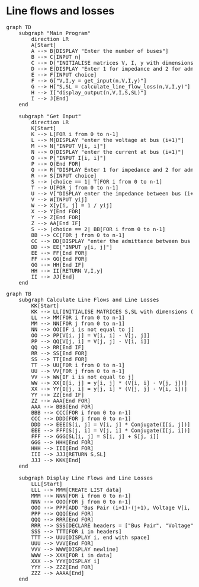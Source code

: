 <script type="module">
	import mermaid from 'https://cdn.jsdelivr.net/npm/mermaid@11.4/dist/mermaid.esm.min.mjs';
	mermaid.initialize({
		startOnLoad: true,
		theme: 'light'
	});
</script>

# Line flows and losses
<pre class="mermaid">
graph TD
    subgraph "Main Program"
        direction LR
        A[Start]
        A --> B[DISPLAY "Enter the number of buses"]
        B --> C[INPUT n]
        C --> D["INITIALISE matrices V, I, y with dimensions (n, n)"]
        D --> E[DISPLAY "Enter 1 for impedance and 2 for admittance"]
        E --> F[INPUT choice]
        F --> G["V,I,y = get_input(n,V,I,y)"]
        G --> H["S,SL = calculate_line_flow_loss(n,V,I,y)"]
        H --> I["display_output(n,V,I,S,SL)"]
        I --> J[End]
    end

    subgraph "Get Input"
        direction LR
        K[Start]
        K --> L[FOR i from 0 to n-1]
        L --> M[DISPLAY "enter the voltage at bus (i+1)"]
        M --> N["INPUT V[i, i]"]
        N --> O[DISPLAY "enter the current at bus (i+1)"]
        O --> P["INPUT I[i, i]"]
        P --> Q[End FOR]
        Q --> R["DISPLAY Enter 1 for impedance and 2 for admittance"]
        R --> S[INPUT choice]
        S --> |choice == 1| T[FOR i from 0 to n-1]
        T --> U[FOR j from 0 to n-1]
        U --> V["DISPLAY enter the impedance between bus (i+1) and (j+1)"]
        V --> W[INPUT yij]
        W --> X[y[i, j] = 1 / yij]
        X --> Y[End FOR]
        Y --> Z[End FOR]
        Z --> AA[End IF]
        S --> |choice == 2| BB[FOR i from 0 to n-1]
        BB --> CC[FOR j from 0 to n-1]
        CC --> DD[DISPLAY "enter the admittance between bus (i+1) and (j+1)"]
        DD --> EE["INPUT y[i, j]"]
        EE --> FF[End FOR]
        FF --> GG[End FOR]
        GG --> HH[End IF]
        HH --> II[RETURN V,I,y]
        II --> JJ[End]
    end
</pre>

<pre class="mermaid">
graph TB
    subgraph Calculate Line Flows and Line Losses
        KK[Start]
        KK --> LL[INITIALISE MATRICES S,SL with dimensions (n,n)]
        LL --> MM[FOR i from 0 to n-1]
        MM --> NN[FOR j from 0 to n-1]
        NN --> OO[IF i is not equal to j]
        OO --> PP[V[i, j] = V[i, i] - V[j, j]]
        PP --> QQ[V[j, i] = V[j, j] - V[i, i]]
        QQ --> RR[End IF]
        RR --> SS[End FOR]
        SS --> TT[End FOR]
        TT --> UU[FOR i from 0 to n-1]
        UU --> VV[FOR j from 0 to n-1]
        VV --> WW[IF i is not equal to j]
        WW --> XX[I[i, j] = y[i, j] * (V[i, i] - V[j, j])]
        XX --> YY[I[j, i] = y[j, i] * (V[j, j] - V[i, i])]
        YY --> ZZ[End IF]
        ZZ --> AAA[End FOR]
        AAA --> BBB[End FOR]
        BBB --> CCC[FOR i from 0 to n-1]
        CCC --> DDD[FOR j from 0 to n-1]
        DDD --> EEE[S[i, j] = V[i, j] * Conjugate(I[i, j])]
        EEE --> FFF[S[j, i] = V[j, i] * Conjugate(I[j, i])]
        FFF --> GGG[SL[i, j] = S[i, j] + S[j, i]]
        GGG --> HHH[End FOR]
        HHH --> III[End FOR]
        III --> JJJ[RETURN S,SL]
        JJJ --> KKK[End]
    end

    subgraph Display Line Flows and Line Losses
        LLL[Start]
        LLL --> MMM[CREATE LIST data]
        MMM --> NNN[FOR i from 0 to n-1]
        NNN --> OOO[FOR j from 0 to n-1]
        OOO --> PPP[ADD "Bus Pair (i+1)-(j+1), Voltage V[i, j], Current I[i, j], Line Flow S[i, j], Line Loss SL[i, j]" TO data]
        PPP --> QQQ[End FOR]
        QQQ --> RRR[End FOR]
        RRR --> SSS[DECLARE headers = ["Bus Pair", "Voltage", "Current", "Line Flow", "Line Loss"]]
        SSS --> TTT[FOR i in headers]
        TTT --> UUU[DISPLAY i, end with space]
        UUU --> VVV[End FOR]
        VVV --> WWW[DISPLAY newline]
        WWW --> XXX[FOR i in data]
        XXX --> YYY[DISPLAY i]
        YYY --> ZZZ[End FOR]
        ZZZ --> AAAA[End]
    end
</pre>